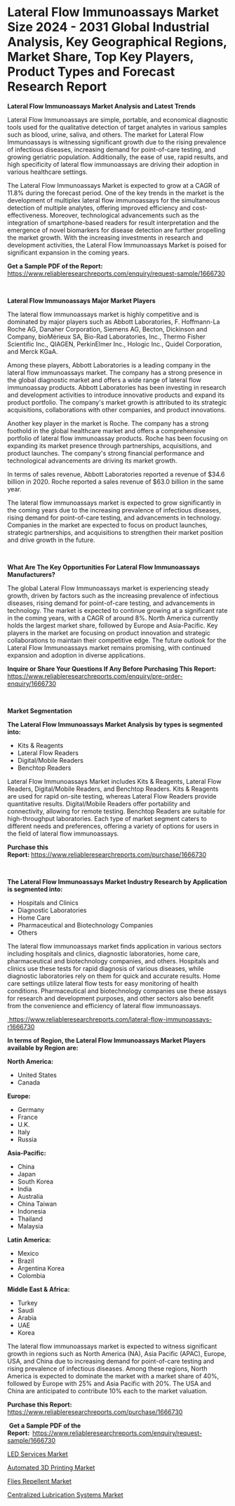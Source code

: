 <p><h1>Lateral Flow Immunoassays Market Size 2024 - 2031 Global Industrial Analysis, Key Geographical Regions, Market Share, Top Key Players, Product Types and Forecast Research Report</h1></p><p><strong>Lateral Flow Immunoassays Market Analysis and Latest Trends</strong></p>
<p><p>Lateral Flow Immunoassays are simple, portable, and economical diagnostic tools used for the qualitative detection of target analytes in various samples such as blood, urine, saliva, and others. The market for Lateral Flow Immunoassays is witnessing significant growth due to the rising prevalence of infectious diseases, increasing demand for point-of-care testing, and growing geriatric population. Additionally, the ease of use, rapid results, and high specificity of lateral flow immunoassays are driving their adoption in various healthcare settings.</p><p>The Lateral Flow Immunoassays Market is expected to grow at a CAGR of 11.8% during the forecast period. One of the key trends in the market is the development of multiplex lateral flow immunoassays for the simultaneous detection of multiple analytes, offering improved efficiency and cost-effectiveness. Moreover, technological advancements such as the integration of smartphone-based readers for result interpretation and the emergence of novel biomarkers for disease detection are further propelling the market growth. With the increasing investments in research and development activities, the Lateral Flow Immunoassays Market is poised for significant expansion in the coming years.</p></p>
<p><strong>Get a Sample PDF of the Report:&nbsp;</strong> <a href="https://www.reliableresearchreports.com/enquiry/request-sample/1666730">https://www.reliableresearchreports.com/enquiry/request-sample/1666730</a></p>
<p>&nbsp;</p>
<p><strong>Lateral Flow Immunoassays Major Market Players</strong></p>
<p><p>The lateral flow immunoassays market is highly competitive and is dominated by major players such as Abbott Laboratories, F. Hoffmann-La Roche AG, Danaher Corporation, Siemens AG, Becton, Dickinson and Company, bioMérieux SA, Bio-Rad Laboratories, Inc., Thermo Fisher Scientific Inc., QIAGEN, PerkinElmer Inc., Hologic Inc., Quidel Corporation, and Merck KGaA.</p><p>Among these players, Abbott Laboratories is a leading company in the lateral flow immunoassays market. The company has a strong presence in the global diagnostic market and offers a wide range of lateral flow immunoassay products. Abbott Laboratories has been investing in research and development activities to introduce innovative products and expand its product portfolio. The company's market growth is attributed to its strategic acquisitions, collaborations with other companies, and product innovations.</p><p>Another key player in the market is Roche. The company has a strong foothold in the global healthcare market and offers a comprehensive portfolio of lateral flow immunoassay products. Roche has been focusing on expanding its market presence through partnerships, acquisitions, and product launches. The company's strong financial performance and technological advancements are driving its market growth.</p><p>In terms of sales revenue, Abbott Laboratories reported a revenue of $34.6 billion in 2020. Roche reported a sales revenue of $63.0 billion in the same year.</p><p>The lateral flow immunoassays market is expected to grow significantly in the coming years due to the increasing prevalence of infectious diseases, rising demand for point-of-care testing, and advancements in technology. Companies in the market are expected to focus on product launches, strategic partnerships, and acquisitions to strengthen their market position and drive growth in the future.</p></p>
<p>&nbsp;</p>
<p><strong>What Are The Key Opportunities For Lateral Flow Immunoassays Manufacturers?</strong></p>
<p><p>The global Lateral Flow Immunoassays market is experiencing steady growth, driven by factors such as the increasing prevalence of infectious diseases, rising demand for point-of-care testing, and advancements in technology. The market is expected to continue growing at a significant rate in the coming years, with a CAGR of around 8%. North America currently holds the largest market share, followed by Europe and Asia-Pacific. Key players in the market are focusing on product innovation and strategic collaborations to maintain their competitive edge. The future outlook for the Lateral Flow Immunoassays market remains promising, with continued expansion and adoption in diverse applications.</p></p>
<p><strong>Inquire or Share Your Questions If Any Before Purchasing This Report:</strong> <a href="https://www.reliableresearchreports.com/enquiry/pre-order-enquiry/1666730">https://www.reliableresearchreports.com/enquiry/pre-order-enquiry/1666730</a></p>
<p>&nbsp;</p>
<p><strong>Market Segmentation</strong></p>
<p><strong>The Lateral Flow Immunoassays Market Analysis by types is segmented into:</strong></p>
<p><ul><li>Kits & Reagents</li><li>Lateral Flow Readers</li><li>Digital/Mobile Readers</li><li>Benchtop Readers</li></ul></p>
<p><p>Lateral Flow Immunoassays Market includes Kits & Reagents, Lateral Flow Readers, Digital/Mobile Readers, and Benchtop Readers. Kits & Reagents are used for rapid on-site testing, whereas Lateral Flow Readers provide quantitative results. Digital/Mobile Readers offer portability and connectivity, allowing for remote testing. Benchtop Readers are suitable for high-throughput laboratories. Each type of market segment caters to different needs and preferences, offering a variety of options for users in the field of lateral flow immunoassays.</p></p>
<p><strong>Purchase this Report:&nbsp;</strong><a href="https://www.reliableresearchreports.com/purchase/1666730">https://www.reliableresearchreports.com/purchase/1666730</a></p>
<p>&nbsp;</p>
<p><strong>The Lateral Flow Immunoassays Market Industry Research by Application is segmented into:</strong></p>
<p><ul><li>Hospitals and Clinics</li><li>Diagnostic Laboratories</li><li>Home Care</li><li>Pharmaceutical and Biotechnology Companies</li><li>Others</li></ul></p>
<p><p>The lateral flow immunoassays market finds application in various sectors including hospitals and clinics, diagnostic laboratories, home care, pharmaceutical and biotechnology companies, and others. Hospitals and clinics use these tests for rapid diagnosis of various diseases, while diagnostic laboratories rely on them for quick and accurate results. Home care settings utilize lateral flow tests for easy monitoring of health conditions. Pharmaceutical and biotechnology companies use these assays for research and development purposes, and other sectors also benefit from the convenience and efficiency of lateral flow immunoassays.</p></p>
<p><a href="https://www.reliableresearchreports.com/lateral-flow-immunoassays-r1666730">&nbsp;https://www.reliableresearchreports.com/lateral-flow-immunoassays-r1666730</a></p>
<p><strong>In terms of Region, the Lateral Flow Immunoassays Market Players available by Region are:</strong></p>
<p>
    <p> <strong> North America: </strong>
        <ul>
            <li>United States</li>
            <li>Canada</li>
        </ul>
        </p> 
    <p> <strong> Europe: </strong>
        <ul>
            <li>Germany</li>
            <li>France</li>
            <li>U.K.</li>
            <li>Italy</li>
            <li>Russia</li>
        </ul>
        </p> 
    <p> <strong> Asia-Pacific: </strong>
        <ul>
            <li>China</li>
            <li>Japan</li>
            <li>South Korea</li>
            <li>India</li>
            <li>Australia</li>
            <li>China Taiwan</li>
            <li>Indonesia</li>
            <li>Thailand</li>
            <li>Malaysia</li>
        </ul>
        </p> 
    <p> <strong> Latin America: </strong>
        <ul>
            <li>Mexico</li>
            <li>Brazil</li>
            <li>Argentina Korea</li>
            <li>Colombia</li>
        </ul>
        </p> 
    <p> <strong> Middle East & Africa: </strong>
        <ul>
            <li>Turkey</li>
            <li>Saudi</li>
            <li>Arabia</li>
            <li>UAE</li>
            <li>Korea</li>
        </ul>
    </p>
    </p>
<p><p>The lateral flow immunoassays market is expected to witness significant growth in regions such as North America (NA), Asia Pacific (APAC), Europe, USA, and China due to increasing demand for point-of-care testing and rising prevalence of infectious diseases. Among these regions, North America is expected to dominate the market with a market share of 40%, followed by Europe with 25% and Asia Pacific with 20%. The USA and China are anticipated to contribute 10% each to the market valuation.</p></p>
<p><strong>Purchase this Report: </strong><a href="https://www.reliableresearchreports.com/purchase/1666730">https://www.reliableresearchreports.com/purchase/1666730</a></p>
<p>&nbsp;<strong>Get a Sample PDF of the Report:&nbsp;&nbsp;</strong><a href="https://www.reliableresearchreports.com/enquiry/request-sample/1666730">https://www.reliableresearchreports.com/enquiry/request-sample/1666730</a></p>
<p><strong></strong></p>
<p><p><a href="https://www.linkedin.com/pulse/led-services-market-outlook-industry-overview-forecast-2024-zlhve">LED Services Market</a></p><p><a href="https://github.com/shotows/Market-Research-Report-List-2/blob/main/automated-3d-printing-market.md">Automated 3D Printing Market</a></p><p><a href="https://github.com/beatblasta/Market-Research-Report-List-3/blob/main/flies-repellent-market.md">Flies Repellent Market</a></p><p><a href="https://www.linkedin.com/pulse/centralized-lubrication-systemsnbspmarket-focuses-market-tcoce">Centralized Lubrication Systems Market</a></p></p>